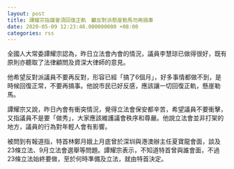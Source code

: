 ```yaml
---
layout: post
title: 譚耀宗指議會須回復正軌　籲反對派懸崖勒馬勿再搞事　
date: 2020-05-09 12:23:48.000000000 +08:00
categories: rss
---
```


全國人大常委譚耀宗認為，昨日立法會內會的情況，議員李慧琼已做得很好，既有原則亦聽取了法律顧問及資深大律師的意見。

他希望反對派議員不要再反對，形容已經「搞了6個月」，好多事情都做不到，是時候回復正常，不要再搞事。他說市民已好反感，應該讓一切回復正軌，懸崖勒馬。

譚耀宗又說，昨日內會有衝突情況，覺得立法會保安都辛苦，希望議員不要衝擊，又指議員不是要「做秀」，大家應該維護議會秩序和尊嚴。他說立法會並非打架的地方，議員的行為對年輕人會有影響。

被問到有報道指，特首林鄭月娥上月底曾於深圳與港澳辦主任夏寶龍會面，談及23條立法、9月立法會選舉等問題。譚耀宗表示，不知道特首曾與誰會面，不過23條立法始終要做，至於何時準備及立法，就由特首決定。
